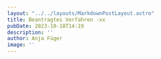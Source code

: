 ```yaml
---
layout: "../../layouts/MarkdownPostLayout.astro"
title: Beantragtes Verfahren -xx
pubDate: 2023-10-18T14:19
description: ''
author: Anja Füger
image: ''
---
```



